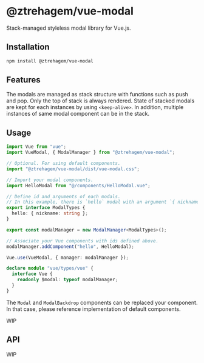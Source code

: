 # @ztrehagem/vue-modal

Stack-managed styleless modal library for Vue.js.

## Installation

```sh
npm install @ztrehagem/vue-modal
```

## Features

The modals are managed as stack structure with functions such as push and pop.
Only the top of stack is always rendered.
State of stacked modals are kept for each instances by using `<keep-alive>`.
In addition, multiple instances of same modal component can be in the stack.

## Usage

```ts
import Vue from "vue";
import VueModal, { ModalManager } from "@ztrehagem/vue-modal";

// Optional. For using default components.
import "@ztrehagem/vue-modal/dist/vue-modal.css";

// Import your modal components.
import HelloModal from "@/components/HelloModal.vue";

// Define id and arguments of each modals.
// In this example, there is `hello` modal with an argument `{ nickname: string }`.
export interface ModalTypes {
  hello: { nickname: string };
}

export const modalManager = new ModalManager<ModalTypes>();

// Associate your Vue components with ids defined above.
modalManager.addComponent("hello", HelloModal);

Vue.use(VueModal, { manager: modalManager });

declare module "vue/types/vue" {
  interface Vue {
    readonly $modal: typeof modalManager;
  }
}
```

The `Modal` and `ModalBackdrop` components can be replaced your component.
In that case, please reference implementation of default components.

WIP

## API

WIP
